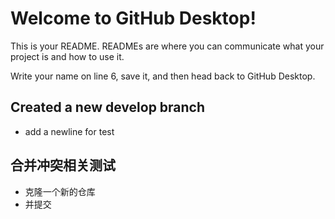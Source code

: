 # Welcome to GitHub Desktop!

This is your README. READMEs are where you can communicate what your project is and how to use it.

Write your name on line 6, save it, and then head back to GitHub Desktop.

## Created a new develop branch 

* add a newline for test

## 合并冲突相关测试

* 克隆一个新的仓库
* 并提交
